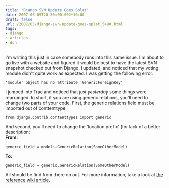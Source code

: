 ```yaml
---
title: 'Django SVN Update Goes Splat'
date: 2007-05-09T20:30:00.002+10:00
draft: false
url: /2007/05/django-svn-update-goes-splat_5490.html
tags: 
- django
- articles
- doh
---
```


I'm writing this just in case somebody runs into this same issue. I'm about to go live with a website and figured it would be best to have the latest SVN snapshot checked out from Django. I updated, and noticed that my voting module didn't quite work as expected. I was getting the following error:  
```
'module' object has no attribute 'GenericForeignKey'
```  
  
I jumped into Trac and noticed that _just yesterday_ some things were rearranged. In short, if you are using generic relations, you'll need to change two parts of your code. First, the generic relations field must be imported out of conttenttype.  
```
from django.contrib.contenttypes import generic
```  
  
And second, you'll need to change the 'location prefix' (for lack of a better description:  
**From:**  
```
generic_field = models.GenericRelation(SomeOtherModel)
```  
  
**To:**  
```
generic_field = generic.GenericRelation(SomeOtherModel)
```  
  
All should be find from there on out. For more information, take a look at [the reference wiki article](http://code.djangoproject.com/wiki/BackwardsIncompatibleChanges).